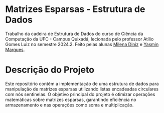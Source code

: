 # Matrizes Esparsas - Estrutura de Dados
Trabalho da cadeira de Estrutura de Dados do curso de Ciência da Computação da UFC - Campus Quixadá, lecionada pelo professor Atílio Gomes Luiz no semestre 2024.2. Feito pelas alunas [Milena Diniz](https://github.com/milenadinizg) e [Yasmin Marques](https://github.com/yasmin-marques). 

# Descrição do Projeto
Este repositório contém a implementação de uma estrutura de dados para manipulação de matrizes esparsas utilizando listas encadeadas circulares com nós sentinelas. O objetivo principal do projeto é otimizar operações matemáticas sobre matrizes esparsas, garantindo eficiência no armazenamento e nas operações como soma e multiplicação.
